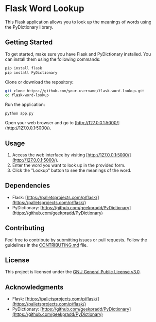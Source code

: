 # Flask Word Lookup

This Flask application allows you to look up the meanings of words using the PyDictionary library.

## Getting Started

To get started, make sure you have Flask and PyDictionary installed. You can install them using the following commands:

```bash
pip install flask
pip install PyDictionary
```

Clone or download the repository:

```bash
git clone https://github.com/your-username/flask-word-lookup.git
cd flask-word-lookup
```

Run the application:

```bash
python app.py
```

Open your web browser and go to [http://127.0.0.1:5000/](http://127.0.0.1:5000/).

## Usage

1. Access the web interface by visiting [http://127.0.0.1:5000/](http://127.0.0.1:5000/).
2. Enter the word you want to look up in the provided form.
3. Click the "Lookup" button to see the meanings of the word.

## Dependencies

- Flask: [https://palletsprojects.com/p/flask/](https://palletsprojects.com/p/flask/)
- PyDictionary: [https://github.com/geekpradd/PyDictionary](https://github.com/geekpradd/PyDictionary)

## Contributing

Feel free to contribute by submitting issues or pull requests. Follow the guidelines in the [CONTRIBUTING.md](CONTRIBUTING.md) file.

## License

This project is licensed under the [GNU General Public License v3.0](LICENSE).

## Acknowledgments

- Flask: [https://palletsprojects.com/p/flask/](https://palletsprojects.com/p/flask/)
- PyDictionary: [https://github.com/geekpradd/PyDictionary](https://github.com/geekpradd/PyDictionary)
